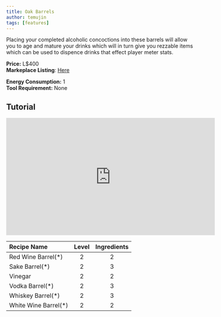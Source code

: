 ```yaml
---
title: Oak Barrels
author: temujin
tags: [features]
---
```

Placing your completed alcoholic concoctions into these barrels will allow you to age and mature your drinks which will in turn give you rezzable items which can be used to dispence drinks that effect player meter stats.

**Price:** L$400<br>
**Markeplace Listing**: [Here](https://marketplace.secondlife.com/p/SLC-Craftables-Oak-Barrels/19585801)<br>

**Energy Consumption:** 1<br>
**Tool Requirement:** None

## Tutorial
<iframe width="560" height="315" src="https://www.youtube.com/embed/4uBKn_1LO2Q" frameborder="0" allow="accelerometer; autoplay; encrypted-media; gyroscope; picture-in-picture" allowfullscreen></iframe>

| Recipe Name          | Level | Ingredients |
|:---------------------|:-----:|:-----------:|
| Red Wine Barrel(*)   |   2   |     2       |
| Sake Barrel(*)       |   2   |     3       |
| Vinegar              |   2   |     2       |
| Vodka Barrel(*)      |   2   |     3       |
| Whiskey Barrel(*)    |   2   |     3       |
| White Wine Barrel(*) |   2   |     2       |
